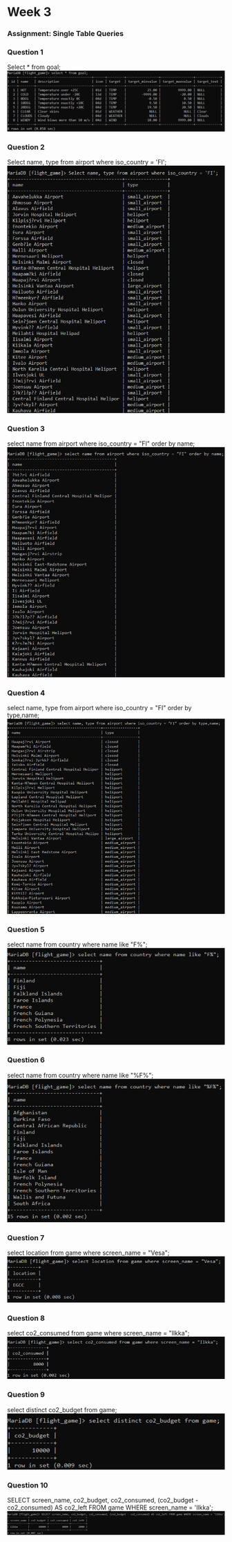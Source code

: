# Week 3

### Assignment: Single Table Queries

### Question 1
Select * from goal;
![screenshot](Screenshots/SingleTable_1.png)

### Question 2
Select name, type from airport where iso_country = 'FI';
![screenshot](Screenshots/SingleTable_2.png)

### Question 3
select name from airport where iso_country = "FI" order by name;
![screenshot](Screenshots/SingleTable_3.png)

### Question 4
select name, type from airport where iso_country = "FI" order by type,name;
![screenshot](Screenshots/SingleTable_4.png)

### Question 5
select name from country where name like "F%";
![screenshot](Screenshots/SingleTable_5.png)

### Question 6
select name from country where name like "%F%";
![screenshot](Screenshots/SingleTable_6.png)

### Question 7
select location from game where screen_name = "Vesa";
![screenshot](Screenshots/SingleTable_7.png)

### Question 8
select co2_consumed from game where screen_name = "Ilkka";
![screenshot](Screenshots/SingleTable_8.png)

### Question 9
select distinct co2_budget from game;
![screenshot](Screenshots/SingleTable_9.png)

### Question 10
SELECT screen_name, co2_budget, co2_consumed, (co2_budget - co2_consumed) AS co2_left FROM game WHERE screen_name = 'Ilkka';
![screenshot](Screenshots/SingleTable_10.png)


